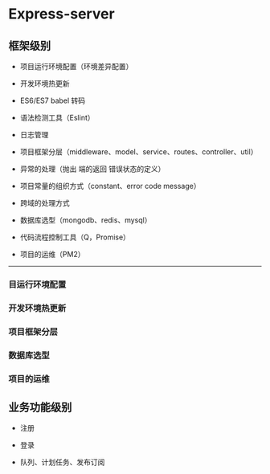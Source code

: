 # Express-server
## 框架级别
* 项目运行环境配置（环境差异配置）

* 开发环境热更新

* ES6/ES7 babel 转码

* 语法检测工具（Eslint）

* 日志管理

* 项目框架分层（middleware、model、service、routes、controller、util）

* 异常的处理（抛出 端的返回 错误状态的定义）

* 项目常量的组织方式（constant、error code message）

* 跨域的处理方式

* 数据库选型（mongodb、redis、mysql）

* 代码流程控制工具（Q，Promise）

* 项目的运维（PM2）
- - -

### 目运行环境配置
### 开发环境热更新
### 项目框架分层
### 数据库选型
### 项目的运维

## 业务功能级别
* 注册

* 登录

* 队列、计划任务、发布订阅


